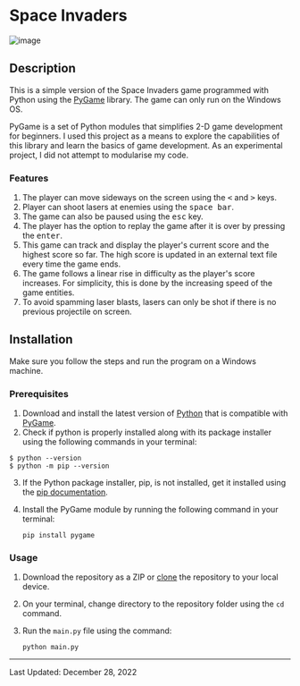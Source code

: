 # Space Invaders
![image](https://user-images.githubusercontent.com/99841502/209762911-6c413560-cda7-4ede-bf16-474dfe3a68d5.png)

## Description
This is a simple version of the Space Invaders game programmed with Python using the [PyGame](https://www.pygame.org/docs/) library. The game can only run on the Windows OS.

PyGame is a set of Python modules that simplifies 2-D game development for beginners. I used this project as a means to explore the capabilities of this library and learn the basics of game development. As an experimental project, I did not attempt to modularise my code.

### Features
1. The player can move sideways on the screen using the <kbd><</kbd> and <kbd>></kbd> keys.
2. Player can shoot lasers at enemies using the <kbd>space bar</kbd>.
3. The game can also be paused using the <kbd>esc</kbd> key.
4. The player has the option to replay the game after it is over by pressing the <kbd>enter</kbd>.
5. This game can track and display the player's current score and the highest score so far. The high score is updated in an external text file every time the game ends.
6. The game follows a linear rise in difficulty as the player's score increases. For simplicity, this is done by the increasing speed of the game entities.
7. To avoid spamming laser blasts, lasers can only be shot if there is no previous projectile on screen.

## Installation
Make sure you follow the steps and run the program on a Windows machine.

### Prerequisites
1. Download and install the latest version of [Python](https://www.python.org/downloads/) that is compatible with [PyGame](https://www.pygame.org/wiki/GettingStarted).
2. Check if python is properly installed along with its package installer using the following commands in your terminal:
```
$ python --version
$ python -m pip --version
```
3. If the Python package installer, pip, is not installed, get it installed using the [pip documentation](https://pip.pypa.io/en/stable/getting-started/).
4. Install the PyGame module by running the following command in your terminal:

    `pip install pygame`

### Usage
1. Download the repository as a ZIP or [clone](https://docs.github.com/en/repositories/creating-and-managing-repositories/cloning-a-repository) the repository to your local device.
2. On your terminal, change directory to the repository folder using the `cd` command.
3. Run the `main.py` file using the command:

    `python main.py`
---
Last Updated: December 28, 2022